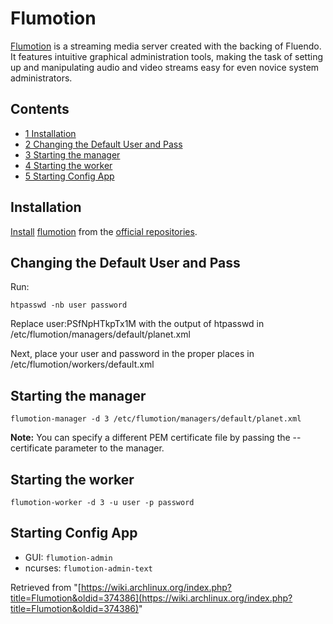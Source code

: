 # Flumotion

[Flumotion](http://www.flumotion.net) is a streaming media server created with the backing of Fluendo. It features intuitive graphical administration tools, making the task of setting up and manipulating audio and video streams easy for even novice system administrators.

## Contents

*   [1 Installation](#Installation)
*   [2 Changing the Default User and Pass](#Changing_the_Default_User_and_Pass)
*   [3 Starting the manager](#Starting_the_manager)
*   [4 Starting the worker](#Starting_the_worker)
*   [5 Starting Config App](#Starting_Config_App)

## Installation

[Install](/index.php/Install "Install") [flumotion](https://www.archlinux.org/packages/?name=flumotion) from the [official repositories](/index.php/Official_repositories "Official repositories").

## Changing the Default User and Pass

Run:

```
htpasswd -nb user password

```

Replace user:PSfNpHTkpTx1M with the output of htpasswd in /etc/flumotion/managers/default/planet.xml

Next, place your user and password in the proper places in /etc/flumotion/workers/default.xml

## Starting the manager

```
flumotion-manager -d 3 /etc/flumotion/managers/default/planet.xml

```

**Note:** You can specify a different PEM certificate file by passing the --certificate parameter to the manager.

## Starting the worker

```
flumotion-worker -d 3 -u user -p password

```

## Starting Config App

*   GUI: `flumotion-admin`
*   ncurses: `flumotion-admin-text`

Retrieved from "[https://wiki.archlinux.org/index.php?title=Flumotion&oldid=374386](https://wiki.archlinux.org/index.php?title=Flumotion&oldid=374386)"